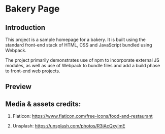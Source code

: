# Bakery Page
## Introduction

This project is a sample homepage for a bakery. It is built using the standard front-end stack of HTML, CSS and JavaScript bundled using Webpack.

The project primarily demonstrates use of npm to incorporate external JS modules, as well as use of Webpack to bundle files and add a build phase to front-end web projects.

## Preview

<!-- [![Bakery Page](./demo.png)](https://yuliana-r.github.io/bakery-page/) -->

## Media & assets credits:

1. Flaticon: https://www.flaticon.com/free-icons/food-and-restaurant

2. Unsplash: https://unsplash.com/photos/R3iAcQxylmE